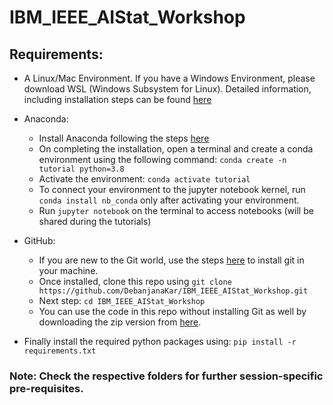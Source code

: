 # IBM_IEEE_AIStat_Workshop

## Requirements:

+ A Linux/Mac Environment. If you have a Windows Environment, please download WSL (Windows Subsystem for Linux). Detailed information, including installation steps can be found [here](https://docs.microsoft.com/en-us/windows/wsl/)

+ Anaconda: 
  + Install Anaconda following the steps [here](https://docs.anaconda.com/anaconda/install/)
  + On completing the installation, open a terminal and create a conda environment using the following command: `conda create -n tutorial python=3.8`
  + Activate the environment: `conda activate tutorial`
  + To connect your environment to the jupyter notebook kernel, run `conda install nb_conda` only after activating your environment.
  + Run `jupyter notebook` on the terminal to access notebooks (will be shared during the tutorials)

+ GitHub: 
  +  If you are new to the Git world, use the steps [here](https://github.com/git-guides/install-git) to install git in your machine. 
  +  Once installed, clone this repo using `git clone https://github.com/DebanjanaKar/IBM_IEEE_AIStat_Workshop.git`
  +  Next step: `cd IBM_IEEE_AIStat_Workshop`
  +  You can use the code in this repo without installing Git as well by downloading the zip version from [here](https://github.com/DebanjanaKar/IBM_IEEE_AIStat_Workshop/archive/refs/heads/main.zip).

+ Finally install the required python packages using: `pip install -r requirements.txt`

### Note: Check the respective folders for further session-specific pre-requisites.
